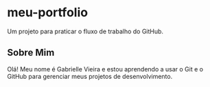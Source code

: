 # meu-portfolio
Um projeto para praticar o fluxo de trabalho do GitHub.

## Sobre Mim
Olá! Meu nome é Gabrielle Vieira e estou aprendendo a usar o Git
e o GitHub para gerenciar meus projetos de
desenvolvimento.
